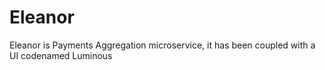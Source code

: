# Eleanor

Eleanor is Payments Aggregation microservice, it has been coupled with a UI codenamed Luminous


